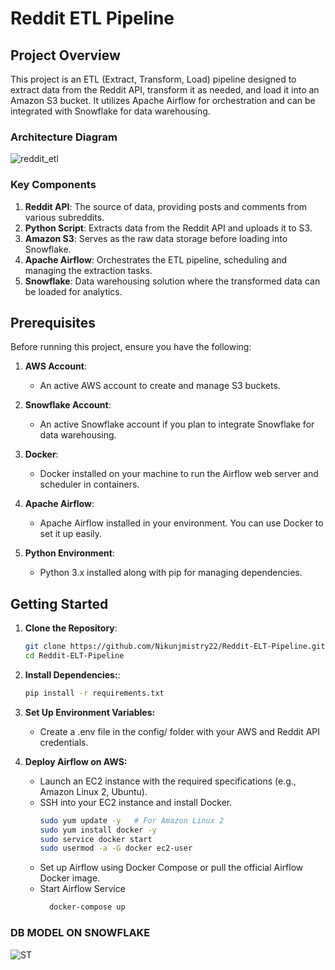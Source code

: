 # Reddit ETL Pipeline

## Project Overview

This project is an ETL (Extract, Transform, Load) pipeline designed to extract data from the Reddit API, transform it as needed, and load it into an Amazon S3 bucket. It utilizes Apache Airflow for orchestration and can be integrated with Snowflake for data warehousing. 

### Architecture Diagram

![reddit_etl](https://github.com/user-attachments/assets/bf9afe4c-f2d4-46bf-8c61-5316e597e9ef)

### Key Components

1. **Reddit API**: The source of data, providing posts and comments from various subreddits.
2. **Python Script**: Extracts data from the Reddit API and uploads it to S3.
3. **Amazon S3**: Serves as the raw data storage before loading into Snowflake.
4. **Apache Airflow**: Orchestrates the ETL pipeline, scheduling and managing the extraction tasks.
5. **Snowflake**: Data warehousing solution where the transformed data can be loaded for analytics.

## Prerequisites

Before running this project, ensure you have the following:

1. **AWS Account**:
   - An active AWS account to create and manage S3 buckets.

2. **Snowflake Account**:
   - An active Snowflake account if you plan to integrate Snowflake for data warehousing.

3. **Docker**:
   - Docker installed on your machine to run the Airflow web server and scheduler in containers.

4. **Apache Airflow**:
   - Apache Airflow installed in your environment. You can use Docker to set it up easily.

5. **Python Environment**:
   - Python 3.x installed along with pip for managing dependencies.

## Getting Started

1. **Clone the Repository**:
   ```bash
   git clone https://github.com/Nikunjmistry22/Reddit-ELT-Pipeline.git
   cd Reddit-ELT-Pipeline
   ```
2. **Install Dependencies:**:
   ```bash
   pip install -r requirements.txt
   ```
3. **Set Up Environment Variables:**
   <ul><li>Create a .env file in the config/ folder with your AWS and Reddit API credentials.</li></ul>
4. **Deploy Airflow on AWS:**
   <ul>
     <li>Launch an EC2 instance with the required specifications (e.g., Amazon Linux 2, Ubuntu).</li>
     <li>SSH into your EC2 instance and install Docker.</li>
     
     ```bash
    sudo yum update -y   # For Amazon Linux 2
    sudo yum install docker -y
    sudo service docker start
    sudo usermod -a -G docker ec2-user
     ```
     <li>Set up Airflow using Docker Compose or pull the official Airflow Docker image.</li>
     <li>Start Airflow Service<br>
       
     ```bash
       docker-compose up
     ```
     </li>
   </ul>

### DB MODEL ON SNOWFLAKE
![ST](https://github.com/user-attachments/assets/7c8e5bd3-cdb9-4650-bcf3-38b6604e45ac)


